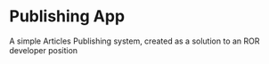 Publishing App
=========

A simple Articles Publishing system, created as a solution to an ROR developer position 
